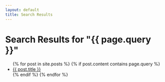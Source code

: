 ```yaml
---
layout: default
title: Search Results
---
```


<h1>Search Results for "{{ page.query }}"</h1>

<ul>
{% for post in site.posts %}
  {% if post.content contains page.query %}
    <li><a href="{{ post.url }}">{{ post.title }}</a></li>
  {% endif %}
{% endfor %}
</ul>
